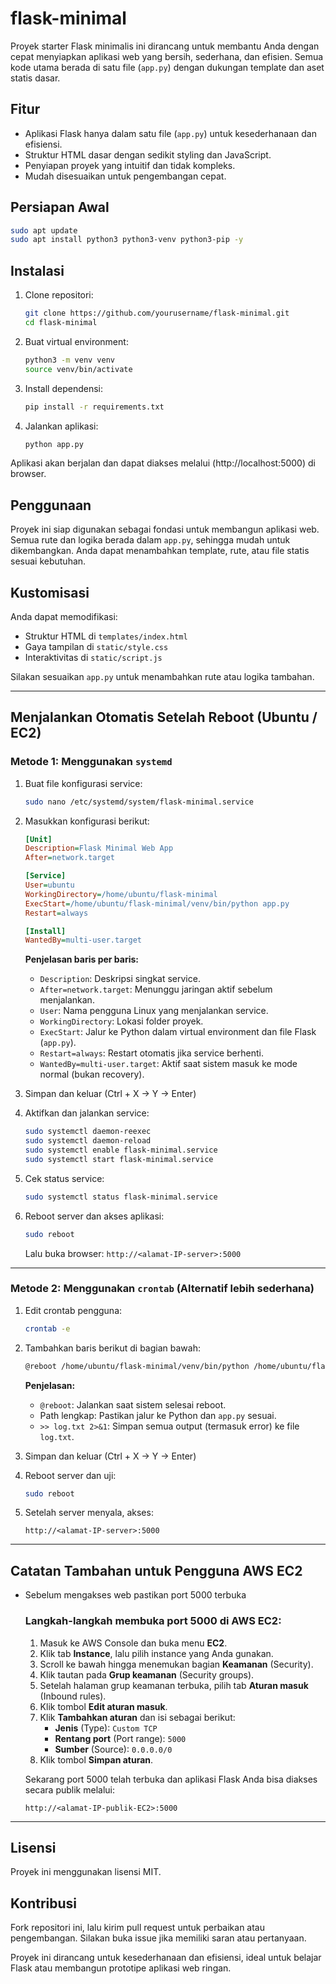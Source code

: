 # flask-minimal

Proyek starter Flask minimalis ini dirancang untuk membantu Anda dengan cepat menyiapkan aplikasi web yang bersih, sederhana, dan efisien. Semua kode utama berada di satu file (`app.py`) dengan dukungan template dan aset statis dasar.

## Fitur

* Aplikasi Flask hanya dalam satu file (`app.py`) untuk kesederhanaan dan efisiensi.
* Struktur HTML dasar dengan sedikit styling dan JavaScript.
* Penyiapan proyek yang intuitif dan tidak kompleks.
* Mudah disesuaikan untuk pengembangan cepat.

## Persiapan Awal

```bash
sudo apt update
sudo apt install python3 python3-venv python3-pip -y
```

## Instalasi

1. Clone repositori:

   ```bash
   git clone https://github.com/yourusername/flask-minimal.git
   cd flask-minimal
   ```

2. Buat virtual environment:

   ```bash
   python3 -m venv venv
   source venv/bin/activate
   ```

3. Install dependensi:

   ```bash
   pip install -r requirements.txt
   ```

4. Jalankan aplikasi:

   ```bash
   python app.py
   ```

Aplikasi akan berjalan dan dapat diakses melalui (http://localhost:5000) di browser.

## Penggunaan

Proyek ini siap digunakan sebagai fondasi untuk membangun aplikasi web. Semua rute dan logika berada dalam `app.py`, sehingga mudah untuk dikembangkan. Anda dapat menambahkan template, rute, atau file statis sesuai kebutuhan.

## Kustomisasi

Anda dapat memodifikasi:

* Struktur HTML di `templates/index.html`
* Gaya tampilan di `static/style.css`
* Interaktivitas di `static/script.js`

Silakan sesuaikan `app.py` untuk menambahkan rute atau logika tambahan.

---

## Menjalankan Otomatis Setelah Reboot (Ubuntu / EC2)

### Metode 1: Menggunakan `systemd`

1. Buat file konfigurasi service:

   ```bash
   sudo nano /etc/systemd/system/flask-minimal.service
   ```

2. Masukkan konfigurasi berikut:

   ```ini
   [Unit]
   Description=Flask Minimal Web App
   After=network.target

   [Service]
   User=ubuntu
   WorkingDirectory=/home/ubuntu/flask-minimal
   ExecStart=/home/ubuntu/flask-minimal/venv/bin/python app.py
   Restart=always

   [Install]
   WantedBy=multi-user.target
   ```

   **Penjelasan baris per baris:**

   * `Description`: Deskripsi singkat service.
   * `After=network.target`: Menunggu jaringan aktif sebelum menjalankan.
   * `User`: Nama pengguna Linux yang menjalankan service.
   * `WorkingDirectory`: Lokasi folder proyek.
   * `ExecStart`: Jalur ke Python dalam virtual environment dan file Flask (`app.py`).
   * `Restart=always`: Restart otomatis jika service berhenti.
   * `WantedBy=multi-user.target`: Aktif saat sistem masuk ke mode normal (bukan recovery).

3. Simpan dan keluar (Ctrl + X → Y → Enter)

4. Aktifkan dan jalankan service:

   ```bash
   sudo systemctl daemon-reexec
   sudo systemctl daemon-reload
   sudo systemctl enable flask-minimal.service
   sudo systemctl start flask-minimal.service
   ```

5. Cek status service:

   ```bash
   sudo systemctl status flask-minimal.service
   ```

6. Reboot server dan akses aplikasi:

   ```bash
   sudo reboot
   ```

   Lalu buka browser: `http://<alamat-IP-server>:5000`

---

### Metode 2: Menggunakan `crontab` (Alternatif lebih sederhana)

1. Edit crontab pengguna:

   ```bash
   crontab -e
   ```

2. Tambahkan baris berikut di bagian bawah:

   ```bash
   @reboot /home/ubuntu/flask-minimal/venv/bin/python /home/ubuntu/flask-minimal/app.py >> /home/ubuntu/flask-minimal/log.txt 2>&1
   ```

   **Penjelasan:**

   * `@reboot`: Jalankan saat sistem selesai reboot.
   * Path lengkap: Pastikan jalur ke Python dan `app.py` sesuai.
   * `>> log.txt 2>&1`: Simpan semua output (termasuk error) ke file `log.txt`.

3. Simpan dan keluar (Ctrl + X → Y → Enter)

4. Reboot server dan uji:

   ```bash
   sudo reboot
   ```

5. Setelah server menyala, akses:

   ```
   http://<alamat-IP-server>:5000
   ```

---

## Catatan Tambahan untuk Pengguna AWS EC2

* Sebelum mengakses web pastikan port 5000 terbuka
  ### Langkah-langkah membuka port 5000 di AWS EC2:

  1. Masuk ke AWS Console dan buka menu **EC2**.
  2. Klik tab **Instance**, lalu pilih instance yang Anda gunakan.
  3. Scroll ke bawah hingga menemukan bagian **Keamanan** (Security).
  4. Klik tautan pada **Grup keamanan** (Security groups).
  5. Setelah halaman grup keamanan terbuka, pilih tab **Aturan masuk** (Inbound rules).
  6. Klik tombol **Edit aturan masuk**.
  7. Klik **Tambahkan aturan** dan isi sebagai berikut:
     * **Jenis** (Type): `Custom TCP`
     * **Rentang port** (Port range): `5000`
     * **Sumber** (Source): `0.0.0.0/0`
   8. Klik tombol **Simpan aturan**.

  Sekarang port 5000 telah terbuka dan aplikasi Flask Anda bisa diakses secara publik melalui:

  ```
  http://<alamat-IP-publik-EC2>:5000
  ```

---

## Lisensi

Proyek ini menggunakan lisensi MIT.

## Kontribusi

Fork repositori ini, lalu kirim pull request untuk perbaikan atau pengembangan. Silakan buka issue jika memiliki saran atau pertanyaan.

Proyek ini dirancang untuk kesederhanaan dan efisiensi, ideal untuk belajar Flask atau membangun prototipe aplikasi web ringan.
